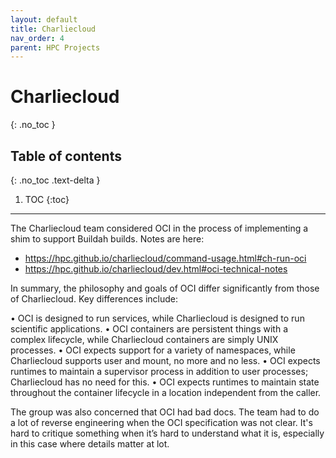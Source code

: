 ```yaml
---
layout: default
title: Charliecloud
nav_order: 4
parent: HPC Projects
---
```


# Charliecloud
{: .no_toc }

## Table of contents
{: .no_toc .text-delta }

1. TOC
{:toc}

---


The Charliecloud team considered OCI in the process of implementing a shim to support
Buildah builds. Notes are here:

 - https://hpc.github.io/charliecloud/command-usage.html#ch-run-oci
 - https://hpc.github.io/charliecloud/dev.html#oci-technical-notes

In summary, the philosophy and goals of OCI differ significantly from those of Charliecloud. Key differences include:

• OCI is designed to run services, while Charliecloud is designed to run scientific applications.
• OCI containers are persistent things with a complex lifecycle, while Charliecloud containers are simply UNIX processes.
• OCI expects support for a variety of namespaces, while Charliecloud supports user and mount, no more and no less.
• OCI expects runtimes to maintain a supervisor process in addition to user processes; Charliecloud has no need for this.
• OCI expects runtimes to maintain state throughout the container lifecycle in a location independent from the caller.

The group was also concerned that OCI had bad docs. The team had to do a lot of reverse engineering when the OCI specification was not clear. It's hard to critique something when it’s hard to understand what it is, especially in this case where details matter at lot.
